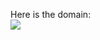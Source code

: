 Here is the domain: <br />
![](https://github.com/bu-air-lab/virtual-chauffeur-agent/domain1/blob/master/domain1.jpg)




